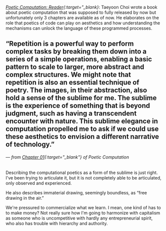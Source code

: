 <a name="taeyoon04"></a>

*[Poetic Computation: Reader](http://poeticcomputation.info/contents/){:target="_blank}*: Taeyoon Choi wrote a book about poetic computation that was supposed to fully released by now but unfortunately only 3 chapters are available as of now. He elaborates on the role that poetics of code can play on aesthetics and how understanding the mechanisms can unlock the language of these programmed processes.

## “Repetition is a powerful way to perform complex tasks by breaking them down into a series of a simple operations, enabling a basic pattern to scale to larger, more abstract and complex structures. We might note that repetition is also an essential technique of poetry. The images, in their abstraction, also hold a sense of the sublime for me. The sublime is the experience of something that is beyond judgment, such as having a transcendent encounter with nature. This sublime elegance in computation propelled me to ask if we could use these aesthetics to envision a different narrative of technology.”
###### — from [Chapter 01](http://poeticcomputation.info/chapters/ch.1/){:target="_blank"} of *Poetic Computation*

Describing the computational poetics as a form of the sublime is just right. I've been trying to articulate it, but it is not completely able to be articulated, only observed and experienced.

He also describes immaterial drawing, seemingly boundless, as “free drawing in the air.”

We're pressured to commercialize what we learn. I mean, one kind of has to to make money? Not really sure how I'm going to harmonize with capitalism as someone who is uncompetitive with hardly any entrepreneurial spirit, who also has trouble with hierarchy and authority.
